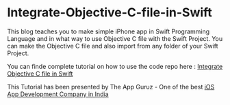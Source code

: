 Integrate-Objective-C-file-in-Swift
===================================

This blog teaches you to make simple iPhone app in Swift Programming Language and in what way to use Objective C file with the Swift Project. You can make the Objective C file and also import from any folder of your Swift Project.

You can finde complete tutorial on how to use the code repo here : <a href="http://www.theappguruz.com/blog/integrate-objective-c-file-swift">Integrate Objective C file in Swift</a>

This Tutorial has been presented by The App Guruz - One of the best <a href="http://www.theappguruz.com/iphone-app-development/">iOS App Development Company in India</a>
